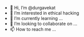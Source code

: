 - 👋 Hi, I’m @durgavekat
- 👀 I’m interested in ethical hacking 
- 🌱 I’m currently learning ...
- 💞️ I’m looking to collaborate on ...
- 📫 How to reach me ...

<!---
durgavekat/durgavekat is a ✨ special ✨ repository because its `README.md` (this file) appears on your GitHub profile.
You can click the Preview link to take a look at your changes.
--->
